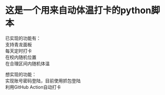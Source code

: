 # 这是一个用来自动体温打卡的python脚本

已实现的功能有：  
支持青龙面板  
每天定时打卡  
在校内随机位置  
在合理区间内随机体温  

想实现的功能：  
实现账号密码登陆，目前使用抓包登陆  
利用GitHub Action自动打卡  